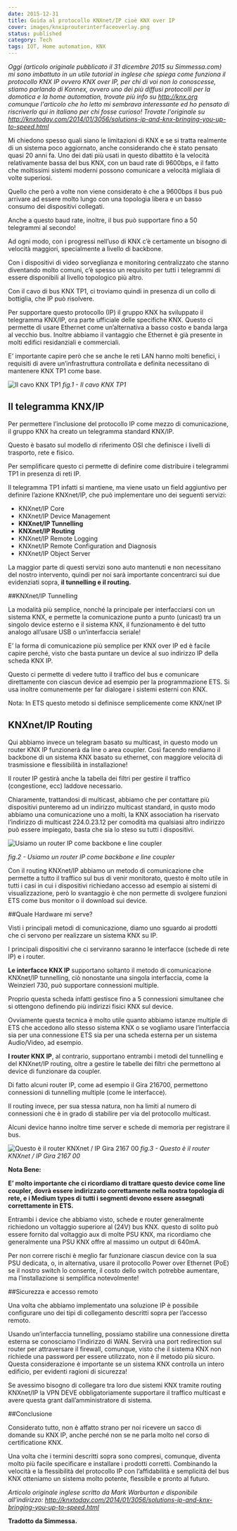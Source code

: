 ```yaml
---
date: 2015-12-31
title: Guida al protocollo KNXnet/IP cioè KNX over IP
cover: images/knxiprouterinterfaceoverlay.png
status: published
category: Tech
tags: IOT, Home automation, KNX
---
```


*Oggi (articolo originale pubblicato il 31 dicembre 2015 su Simmessa.com) mi sono imbattuto in un utile tutorial in inglese che spiega come funziona il protocollo KNX IP ovvero KNX over IP, per chi di voi non lo conoscesse, stiamo parlando di Konnex, ovvero uno dei più diffusi protocolli per la domotica e la home automation, trovate più info su http://knx.org comunque l'articolo che ho letto mi sembrava interessante ed ho pensato di riscriverlo qui in italiano per chi fosse curioso! Trovate l'originale su http://knxtoday.com/2014/01/3056/solutions-ip-and-knx-bringing-you-up-to-speed.html*

Mi chiedono spesso quali siano le limitazioni di KNX e se si tratta realmente di un sistema poco aggiornato, anche considerando che è stato pensato quasi 20 anni fa.
Uno dei dati più usati in questo dibattito è la velocità relativamente bassa del bus KNX, con un baud rate di 9600bps, e il fatto che moltissimi sistemi moderni possono comunicare a velocità migliaia di volte superiosi.

Quello che però a volte non viene considerato è che a 9600bps il bus può arrivare ad essere molto lungo con una topologia libera e un basso consumo dei dispositivi collegati.

Anche a questo baud rate, inoltre, il bus può supportare fino a 50 telegrammi al secondo!

Ad ogni modo, con i progressi nell’uso di KNX c’è certamente un bisogno di velocità maggiori, specialmente a livello di backbone.

Con i dispositivi di video sorveglianza e monitoring centralizzato che stanno diventando molto comuni, c’è spesso un requisito per tutti i telegrammi di essere disponibili al livello topologico più altro.

Con il cavo di bus KNX TP1, ci troviamo quindi in presenza di un collo di bottiglia, che IP può risolvere.

Per supportare questo protocollo (IP) il gruppo KNX ha sviluppato il telegramma KNX/IP, ora parte ufficiale delle specifiche KNX. Questo ci permette di usare Ethernet come un’alternativa a basso costo e banda larga al vecchio bus. Inoltre abbiamo il vantaggio che Ethernet è già presente in molti edifici residanziali e commerciali.

E’ importante capire però che se anche le reti LAN hanno molti benefici, i requisiti di avere un’infrastruttura controllata e definita necessitano di mantenere KNX TP1 come base.

![Il cavo KNX TP1](./images/KNX-cable.jpg)
*fig.1 - Il cavo KNX TP1*

## Il telegramma KNX/IP

Per permettere l’inclusione del protocollo IP come mezzo di comunicazione, il gruppo KNX ha creato un telegramma standard KNX/IP.

Questo è basato sul modello di riferimento OSI che definisce i livelli di trasporto, rete e fisico.

Per semplificare questo ci permette di definire come distribuire i telegrammi TP1 in presenza di reti IP.

Il telegramma  TP1 infatti si mantiene, ma viene usato un field aggiuntivo per definire l’azione KNXnet/IP, che può implementare uno dei seguenti servizi:

* KNXnet/IP Core
* KNXnet/IP Device Management
* **KNXnet/IP Tunnelling**
* **KNXnet/IP Routing**
* KNXnet/IP Remote Logging
* KNXnet/IP Remote Configuration and Diagnosis
* KNXnet/IP Object Server

La maggior parte di questi servizi sono auto mantenuti e non necessitano del nostro intervento, quindi per noi sarà importante concentrarci sui due evidenziati sopra, **il tunnelling e il routing.**

##KNXnet/IP Tunnelling

La modalità più semplice, nonché la principale per interfacciarsi con un sistema KNX, e permette la comunicazione punto a punto (unicast) tra un singolo device esterno e il sistema KNX, il funzionamento è del tutto analogo all’usare USB o un’interfaccia seriale!

E’ la forma di comunicazione più semplice per KNX over IP ed è facile capire perché, visto che basta puntare un device al suo indirizzo IP della scheda KNX IP.

Questo ci permette di vedere tutto il traffico del bus e comunicare direttamente con ciascun device ad esempio per la programmazione ETS.
Si usa inoltre comunemente per far dialogare i sistemi esterni con KNX.

Nota: In ETS questo metodo si definisce semplicemente come KNX/net IP

## KNXnet/IP Routing

Qui abbiamo invece un telegram basato su multicast, in questo modo un router KNX IP funzionerà da line o area coupler. Così facendo rendiamo il backbone di un sistema KNX basato su ethernet, con maggiore velocità di trasmissione e flessibilità in installazione!

Il router IP gestirà anche la tabella dei filtri per gestire il traffico (congestione, ecc) laddove necessario.

Chiaramente, trattandosi di multicast, abbiamo che per contattare più dispositivi punteremo ad un indirizzo multicast standard, in qusto modo abbiamo una comunicazione uno a molti, la KNX association ha riservato l’indirizzo di multicast 224.0.23.12 per comodità ma qualsiasi altro indirizzo può essere impiegato, basta che sia lo steso su tutti i dispositivi.

![Usiamo un router IP come backbone e line coupler](./images/KNX-IP-network.jpg)

*fig.2 - Usiamo un router IP come backbone e line coupler*

Con il routing KNXnet/IP abbiamo un metodo di comunicazione che permette a tutto il traffico sul bus di venir monitorato, questo è molto utile in tutti i casi in cui i dispositivi richiedano accesso ad esempio ai sistemi di visualizzazione, però lo svantaggio è che non permette di svolgere funzioni ETS come bus monitor o il download sui device.

##Quale Hardware mi serve?

Visti i principali metodi di comunicazione, diamo uno sguardo ai prodotti che ci servono per realizzare un sistema KNX su IP.

I principali dispositivi che ci serviranno saranno le interfacce (schede di rete IP) e i router.

**Le interfacce KNX IP** supportano soltanto il metodo di comunicazione KNXnet/IP tunnelling, ciò nonostante una singola interfaccia, come la Weinzierl 730, può supportare connessioni multiple.

Proprio questa scheda infatti gestisce fino a 5 connessioni simultanee che si ottengono definendo più indirizzi fisici KNX sul device.

Ovviamente questa tecnica è molto utile quanto abbiamo istanze multiple di ETS che accedono allo stesso sistema KNX o se vogliamo usare l’interfaccia sia per una connessione ETS sia per una scheda esterna per un sistema Audio/Video, ad esempio.

**I router KNX IP**, al contrario, supportano entrambi i metodi del tunnelling e del KNXnet/IP routing, oltre a gestire le tabelle dei filtri che permettono al device di funzionare da coupler.

Di fatto alcuni router IP, come ad esempio il Gira 216700, permettono connessioni di tunnelling multiple (come le interfacce).

Il routing invece, per sua stessa natura, non ha limiti al numero di connessioni che è in grado di stabilire per via del protocollo multicast.

Alcuni device hanno inoltre time server e schede di memoria per registrare il bus.

![Questo è il router KNXnet / IP Gira 2167 00](./images/Gira-KNX-IP-router.jpg)
*fig.3 - Questo è il router KNXnet / IP Gira 2167 00*

**Nota Bene:**

**E’ molto importante che ci ricordiamo di trattare questo device come line coupler, dovrà essere indirizzato correttamente nella nostra topologia di rete, e i Medium types di tutti i segmenti devono essere assegnati correttamente in ETS.**

Entrambi i device che abbiamo visto, schede e router generalmente richiedono un voltaggio superiore al (24V) bus KNX. questo di solito può essere fornito dal voltaggio aux di molte PSU KNX, ma ricordiamo che generalmente una PSU KNX offre al massimo un output di 640mA.

Per non correre rischi è meglio far funzionare ciascun device con la sua PSU dedicata, o, in alternativa, usare il protocollo Power over Ethernet (PoE) se il nostro switch lo consente, il costo dello switch potrebbe aumentare, ma l’installazione si semplifica notevolmente!

##Sicurezza e accesso remoto

Una volta che abbiamo implementato una soluzione IP è possibile configurare uno dei tipi di collegamento descritti sopra per l’accesso remoto.

Usando un’interfaccia tunnelling, possiamo stabilire una connessione diretta esterna se conosciamo l’indirizzo di WAN. Servirà una port redirection sul router per attraversare il firewall, comunque, visto che il sistema KNX non richiede una password per essere utilizzato, non è il metodo più sicuro. Questa considerazione è importante se un sistema KNX controlla un intero edificio, per evidenti ragioni di sicurezza!

Se avessimo bisogno di collegare tra loro due sistemi KNX tramite routing KNXnet/IP la VPN DEVE obbligatoriamente supportare il traffico multicast e avere questa grant dall’amministratore di sistema.

##Conclusione

Considerato tutto, non è affatto strano per noi ricevere un sacco di domande su KNX IP, anche perché non se ne parla molto nel corso di certificatione KNX.

Una volta che i termini descritti sopra sono compresi, comunque, diventa molto più facile specificare e installare i prodotti corretti. Combinando la velocità e la flessibilità del protocollo IP con l’affidabilità e semplicità del bus KNX otteniamo un sistema molto potente, flessibile e pronto al futuro.

*Articolo originale inglese scritto da Mark Warburton e disponibile all’indirizzo:
http://knxtoday.com/2014/01/3056/solutions-ip-and-knx-bringing-you-up-to-speed.html*

**Tradotto da Simmessa.**
